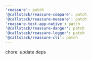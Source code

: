 ```yaml
---
'reassure': patch
'@callstack/reassure-compare': patch
'@callstack/reassure-measure': patch
'reassure-test-app-native': patch
'@callstack/reassure-danger': patch
'@callstack/reassure-logger': patch
'@callstack/reassure-cli': patch
---
```


chore: update deps

